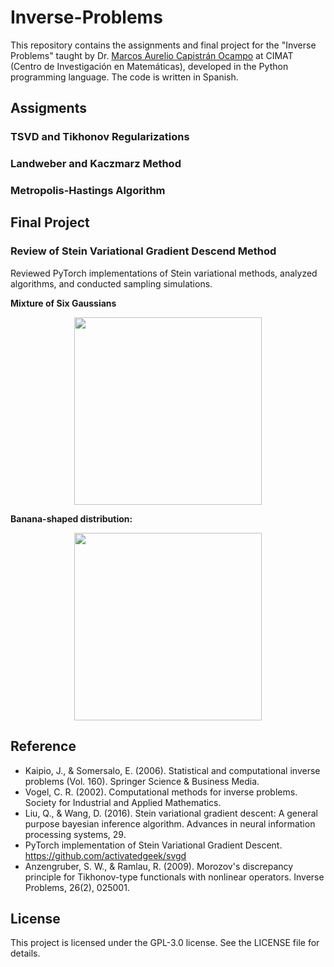 # Inverse-Problems

This repository contains the assignments and final project for the "Inverse Problems" taught by Dr. [Marcos Aurelio Capistrán Ocampo](https://salud.conahcyt.mx/coronavirus/investigacion/investigadores/maco.html) at CIMAT (Centro de Investigación en Matemáticas), developed in the Python programming language. The code is written in Spanish.

## Assigments
### TSVD and Tikhonov Regularizations
### Landweber and Kaczmarz Method
### Metropolis-Hastings Algorithm 

## Final Project
### Review of Stein Variational Gradient Descend Method
Reviewed PyTorch implementations of Stein variational methods, analyzed algorithms, and conducted sampling simulations.

**Mixture of Six Gaussians**
<div align="center">
<img src="./images/mixture_6_gaussians.svg" width="300"/> 
</div>

**Banana-shaped distribution:**
<div align="center">
<img src="./images/Unnormalized_Distribution.svg" width="300"/> 
</div>





## Reference
* Kaipio, J., & Somersalo, E. (2006). Statistical and computational inverse problems (Vol. 160). Springer Science & Business Media.
* Vogel, C. R. (2002). Computational methods for inverse problems. Society for Industrial and Applied Mathematics.
* Liu, Q., & Wang, D. (2016). Stein variational gradient descent: A general purpose bayesian inference algorithm. Advances in neural information processing systems, 29.
* PyTorch implementation of Stein Variational Gradient Descent. https://github.com/activatedgeek/svgd
* Anzengruber, S. W., & Ramlau, R. (2009). Morozov's discrepancy principle for Tikhonov-type functionals with nonlinear operators. Inverse Problems, 26(2), 025001.
## License
This project is licensed under the GPL-3.0 license. See the LICENSE file for details.